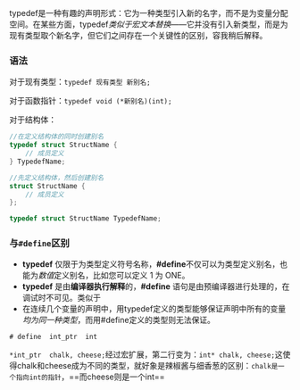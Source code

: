 typedef是一种有趣的声明形式：它为一种类型引入新的名字，而不是为变量分配空间。在某些方面，typedef*类似于宏文本替换*——它并没有引入新类型，而是为现有类型取个新名字，但它们之间存在一个关键性的区别，容我稍后解释。

### 语法

对于现有类型：`typedef 现有类型 新别名;`

对于函数指针：`typedef void (*新别名)(int);`

对于结构体：

```c
//在定义结构体的同时创建别名
typedef struct StructName {
    // 成员定义
} TypedefName;

//先定义结构体，然后创建别名
struct StructName {
    // 成员定义
};

typedef struct StructName TypedefName;
```

### 与`#define`区别
- **typedef** 仅限于为类型定义符号名称，**#define**不仅可以为类型定义别名，也能为*数值*定义别名，比如您可以定义 1 为 ONE。
- **typedef** 是由**编译器执行解释**的，**#define** 语句是由预编译器进行处理的，在调试时不可见。类似于
- 在连续几个变量的声明中，用typedef定义的类型能够保证声明中所有的变量*均为同一种类型*，而用#define定义的类型则无法保证。

`# define  int_ptr  int`

`*int_ptr  chalk, cheese;`经过宏扩展，第二行变为：`int* chalk, cheese;`这使得chalk和cheese成为不同的类型，就好象是辣椒酱与细香葱的区别：`chalk是一个指向int的指针`，==而cheese则是一个int==

